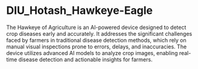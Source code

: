 # DIU_Hotash_Hawkeye-Eagle
The Hawkeye of Agriculture is an AI-powered device designed to detect crop diseases early and accurately. It addresses the significant challenges faced by farmers in traditional disease detection methods, which rely on manual visual inspections prone to errors, delays, and inaccuracies. The device utilizes advanced AI models to analyze crop images, enabling real-time disease detection and actionable insights for farmers.
